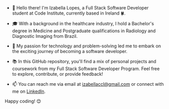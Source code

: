 - 👋 Hello there! I'm Izabella Lopes, a Full Stack Software Developer student at Code Institute, currently based in Ireland 🍀.
  
- 🎓 With a background in the healthcare industry, I hold a Bachelor's degree in Medicine and Postgraduate qualifications in Radiology and Diagnostic Imaging from Brazil.
  
- 🚀 My passion for technology and problem-solving led me to embark on the exciting journey of becoming a software developer.
  
- 📚 In this GitHub repository, you'll find a mix of personal projects and coursework from my Full Stack Software Developer Program. Feel free to explore, contribute, or provide feedback!
  
- 📫 You can reach me via email at izabellaccl@gmail.com or connect with me on [LinkedIn](https://www.linkedin.com/in/izabella-lopes-227351269/).

Happy coding! 😊
